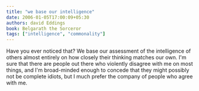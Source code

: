 ```yaml
---
title: "we base our intelligence"
date: 2006-01-05T17:00:09+05:30
authors: david Eddings
book: Belgarath the Sorceror
tags: ["intelligence", "commonality"]
---
```

Have you ever noticed that? We base our assessment of the intelligence of others almost entirely on how closely their thinking matches our own. I'm sure that there are people out there who violently disagree with me on most things, and I'm broad-minded enough to concede that they might possibly not be complete idiots, but I much prefer the company of people who agree with me.
